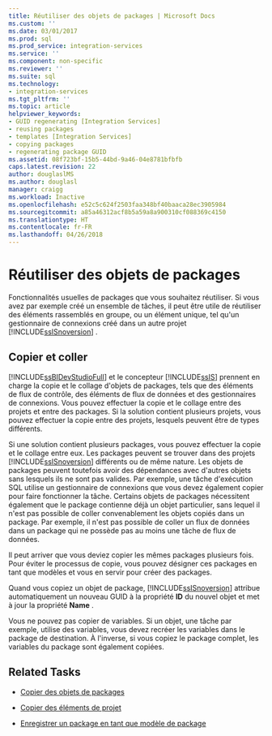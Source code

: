 ```yaml
---
title: Réutiliser des objets de packages | Microsoft Docs
ms.custom: ''
ms.date: 03/01/2017
ms.prod: sql
ms.prod_service: integration-services
ms.service: ''
ms.component: non-specific
ms.reviewer: ''
ms.suite: sql
ms.technology:
- integration-services
ms.tgt_pltfrm: ''
ms.topic: article
helpviewer_keywords:
- GUID regenerating [Integration Services]
- reusing packages
- templates [Integration Services]
- copying packages
- regenerating package GUID
ms.assetid: 08f723bf-15b5-44bd-9a46-04e8781bfbfb
caps.latest.revision: 22
author: douglaslMS
ms.author: douglasl
manager: craigg
ms.workload: Inactive
ms.openlocfilehash: e52c5c624f2503faa348bf40baaca28ec3905984
ms.sourcegitcommit: a85a46312acf8b5a59a8a900310cf088369c4150
ms.translationtype: HT
ms.contentlocale: fr-FR
ms.lasthandoff: 04/26/2018
---
```

# <a name="reuse-of-package-objects"></a>Réutiliser des objets de packages
  Fonctionnalités usuelles de packages que vous souhaitez réutiliser. Si vous avez par exemple créé un ensemble de tâches, il peut être utile de réutiliser des éléments rassemblés en groupe, ou un élément unique, tel qu'un gestionnaire de connexions créé dans un autre projet [!INCLUDE[ssISnoversion](../includes/ssisnoversion-md.md)] .  
  
## <a name="copy-and-paste"></a>Copier et coller  
 [!INCLUDE[ssBIDevStudioFull](../includes/ssbidevstudiofull-md.md)] et le concepteur [!INCLUDE[ssIS](../includes/ssis-md.md)] prennent en charge la copie et le collage d'objets de packages, tels que des éléments de flux de contrôle, des éléments de flux de données et des gestionnaires de connexions. Vous pouvez effectuer la copie et le collage entre des projets et entre des packages. Si la solution contient plusieurs projets, vous pouvez effectuer la copie entre des projets, lesquels peuvent être de types différents.  
  
 Si une solution contient plusieurs packages, vous pouvez effectuer la copie et le collage entre eux. Les packages peuvent se trouver dans des projets [!INCLUDE[ssISnoversion](../includes/ssisnoversion-md.md)] différents ou de même nature. Les objets de packages peuvent toutefois avoir des dépendances avec d'autres objets sans lesquels ils ne sont pas valides. Par exemple, une tâche d'exécution SQL utilise un gestionnaire de connexions que vous devez également copier pour faire fonctionner la tâche. Certains objets de packages nécessitent également que le package contienne déjà un objet particulier, sans lequel il n'est pas possible de coller convenablement les objets copiés dans un package. Par exemple, il n'est pas possible de coller un flux de données dans un package qui ne possède pas au moins une tâche de flux de données.  
  
 Il peut arriver que vous deviez copier les mêmes packages plusieurs fois. Pour éviter le processus de copie, vous pouvez désigner ces packages en tant que modèles et vous en servir pour créer des packages.  
  
 Quand vous copiez un objet de package, [!INCLUDE[ssISnoversion](../includes/ssisnoversion-md.md)] attribue automatiquement un nouveau GUID à la propriété **ID** du nouvel objet et met à jour la propriété **Name** .  
  
 Vous ne pouvez pas copier de variables. Si un objet, une tâche par exemple, utilise des variables, vous devez recréer les variables dans le package de destination. À l'inverse, si vous copiez le package complet, les variables du package sont également copiées.  
  
## <a name="related-tasks"></a>Related Tasks  
  
-   [Copier des objets de packages](../integration-services/copy-package-objects.md)  
  
-   [Copier des éléments de projet](http://msdn.microsoft.com/library/1606c54d-20f9-49f3-a4ef-caad83a772aa)  
  
-   [Enregistrer un package en tant que modèle de package](http://msdn.microsoft.com/library/efe66cec-3933-4f6e-8d35-fe3d300de66c)  
  
  
